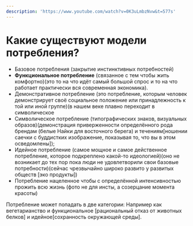 ```yaml
---
description: 'https://www.youtube.com/watch?v=0K3uLmbzNvw&t=577s'
---
```


# Какие существуют модели потребления?

* Базовое потребления \(закрытие инстинктивных потребностей\)
* **Функциональное потребление** \(связанное с тем чтобы жить комфортно\)\(это то на что идёт самый большой спрос и то на что работает практически вся современная экономика\).
* Демонстративное потребление \(это потребление, которым человек демонстрирует своё социальное положение или принадлежность к той или иной группе\)\(в нашем веке плавно переходит в символическое
* Символическое потребление \(типографических знаков, визуальных образов\)\(демонстрация приверженности определённого рода брендам \(белые Найки для восточного берега\) и течениям\[ношении саечки с буддистких изображение, показывая то, что вы в этом осведомлены\]\);
* Идейное потребление \(самое мощное и самое действенное потребление, которое подкреплено какой-то идеологией\)\(оно не возникает до тех пор пока люди не удовлетворили свои базовые потребности\)\(сейчас чрезвычайно широко развито у развитых обществ \[эко продукты\]\)
* Потребление нацеленное чтобы с определённой интенсивностью прожить всю жизнь \(фото не для инсты, а созерцание момента красоты\)

Потребление может попадать в две категории: Например как вегетарианство и функциональное \[рациональный отказ от животных белков\] и идейное\[сохранность окружающей среды\].

